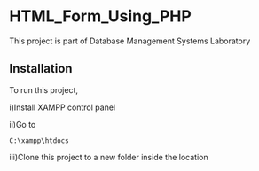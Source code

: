 # HTML_Form_Using_PHP

This project is part of Database Management Systems Laboratory

## Installation

To run this project,

i)Install XAMPP control panel

ii)Go to

``
C:\xampp\htdocs
``

iii)Clone this project to a new folder inside the location

